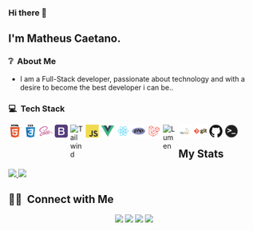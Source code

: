 ### Hi there 👋

## I'm Matheus Caetano.


### ❔ &nbsp;About Me
- I am a Full-Stack developer, passionate about technology and with a desire to become the best developer i can be..



### 💻 &nbsp;Tech Stack
<img style="margin-right: 5px" align="left" alt="HTML5" width="26px" src="https://raw.githubusercontent.com/github/explore/80688e429a7d4ef2fca1e82350fe8e3517d3494d/topics/html/html.png" />

<img style="margin-right: 5px" align="left" alt="CSS3" width="26px" src="https://raw.githubusercontent.com/github/explore/80688e429a7d4ef2fca1e82350fe8e3517d3494d/topics/css/css.png" />
<img style="margin-right: 5px" align="left" alt="Sass" width="26px" src="https://raw.githubusercontent.com/github/explore/80688e429a7d4ef2fca1e82350fe8e3517d3494d/topics/sass/sass.png" />
<img style="margin-right: 5px" align="left" alt="Boostrap" width="26px" src="https://raw.githubusercontent.com/github/explore/80688e429a7d4ef2fca1e82350fe8e3517d3494d/topics/bootstrap/bootstrap.png" />
<img style="margin-right: 5px" align="left" alt="Tailwind" width="26px" src="https://encrypted-tbn0.gstatic.com/images?q=tbn:ANd9GcTgibExfdq77NHUVVWtspnz9jJIH1Bl5obOd4ceNplkZd6CceoCXJaw7nYeeyqTOCjZ35Y&usqp=CAU" />

<img style="margin-right: 5px" align="left" alt="JavaScript" width="26px" src="https://raw.githubusercontent.com/github/explore/80688e429a7d4ef2fca1e82350fe8e3517d3494d/topics/javascript/javascript.png" />
<img style="margin-right: 5px" align="left" alt="VueJS" width="26px" src="https://raw.githubusercontent.com/github/explore/80688e429a7d4ef2fca1e82350fe8e3517d3494d/topics/vue/vue.png" />
<img style="margin-right: 5px" align="left" alt="React" width="26px" src="https://raw.githubusercontent.com/github/explore/80688e429a7d4ef2fca1e82350fe8e3517d3494d/topics/react/react.png" />

<img style="margin-right: 5px" align="left" alt="PHP" width="26px" src="https://raw.githubusercontent.com/github/explore/ccc16358ac4530c6a69b1b80c7223cd2744dea83/topics/php/php.png" />
<img style="margin-right: 5px" align="left" alt="Laravel" width="26px" src="https://raw.githubusercontent.com/github/explore/56a826d05cf762b2b50ecbe7d492a839b04f3fbf/topics/laravel/laravel.png" />
<img style="margin-right: 5px" align="left" alt="Lumen" width="26px" src="https://img.stackshare.io/service/2820/lumen.png" />


<img style="margin-right: 5px" align="left" alt="MySQL" width="26px" src="https://raw.githubusercontent.com/github/explore/80688e429a7d4ef2fca1e82350fe8e3517d3494d/topics/mysql/mysql.png" />

<img style="margin-right: 5px" align="left" alt="Git" width="26px" src="https://raw.githubusercontent.com/github/explore/80688e429a7d4ef2fca1e82350fe8e3517d3494d/topics/git/git.png" />
<img style="margin-right: 5px" align="left" alt="GitHub" width="26px" src="https://raw.githubusercontent.com/github/explore/78df643247d429f6cc873026c0622819ad797942/topics/github/github.png" />

<img style="margin-right: 5px" align="left" alt="Terminal" width="26px" src="https://raw.githubusercontent.com/github/explore/80688e429a7d4ef2fca1e82350fe8e3517d3494d/topics/terminal/terminal.png" />


<br>

## My Stats
<p>
<a href="https://github.com/AVS1508">
  <img height="180em" src="https://github-readme-stats.vercel.app/api?username=omatheuscaetano&show_icons=true&theme=radical" />
  <img height="180em" src="https://github-readme-stats-eight-theta.vercel.app/api/top-langs/?username=omatheuscaetano&theme=radical&layout=compact&exclude_lang=java+r" />
</a>
</p>


##  🤝🏻 &nbsp;Connect with Me

<p align="center">
<a href="http://devmatheuscaetano.com/"><img src="https://img.shields.io/badge/-cameronthompson.io-3423A6?style=flat-square&logo=Google-Chrome&logoColor=white"/></a>
<a href="https://linkedin.com/in/matheus-dos-santos-caetano"><img src="https://img.shields.io/badge/-Matheus%20Caetano-0077B5?style=flat-square&logo=Linkedin&logoColor=white"/></a>
<a href="mailto:contato@devmatheuscaetano.com"><img src="https://img.shields.io/badge/
-contato@devmatheuscaetano.com-D14836?style=flat-square&logo=Gmail&logoColor=white"/></a>
<a href="https://www.instagram.com/oomatheuscaetano/"><img src="https://img.shields.io/badge/-contato@devmatheuscaetano.com-rgb(212,43,140)?style=flat-square&logo=instagram&logoColor=white"/></a>


